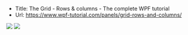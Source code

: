 ﻿* Title:	The Grid - Rows & columns - The complete WPF tutorial
*   Url:	https://www.wpf-tutorial.com/panels/grid-rows-and-columns/

![](https://www.wpf-tutorial.com/Images/ArticleImages/1/chapters/panels/grid_units_small.png)
![](https://www.wpf-tutorial.com/Images/ArticleImages/1/chapters/panels/grid_units_large.png)
